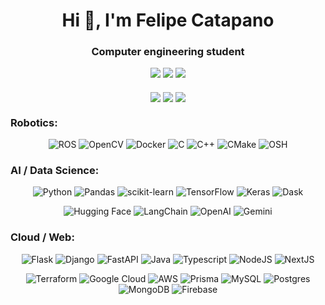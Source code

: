 <h1 align="center">Hi 👋, I'm Felipe Catapano</h1>
<h3 align="center">Computer engineering student</h3>

<div align="center">
  <a target="_blank" href="https://www.linkedin.com/in/felipe-catapano/"><img src="https://img.shields.io/badge/-LinkedIn-0077B5?style=for-the-badge&logo=Linkedin&logoColor=white"></img></a>
  <a target="_blank" href="mailto:felipe_catapano@yahoo.com.br"><img src="https://img.shields.io/badge/-Email-D14836?style=for-the-badge&logo=Gmail&logoColor=white"></img></a>
  <a target="_blank" href="https://telegram.me/MekhyW"><img src="https://img.shields.io/badge/Telegram-2CA5E0?style=for-the-badge&logo=telegram&logoColor=white"> </img></a>
<div>
<br>
<div align="center">
  <img align="center" src="https://github-readme-streak-stats.herokuapp.com/?user=mekhyw&theme=dark&include_all_commits=true&count_private=true"/>
  <img align="center" src="https://github-readme-stats.vercel.app/api?username=mekhyw&show_icons=true&theme=dark&include_all_commits=true&count_private=true&rank_icon=github"/>
  <img align="center" src="https://github-readme-stats.vercel.app/api/top-langs/?username=mekhyw&theme=dark&hide=g-code,roff,jupyter%20notebook,makefile,html,c,shaderlab,asp.net,tex&layout=donut&langs_count=6"
<div>

<h3 align="left">Robotics:</h3>

![ROS](https://img.shields.io/badge/ros-%230A0FF9.svg?style=for-the-badge&logo=ros&logoColor=white)
![OpenCV](https://img.shields.io/badge/opencv-%23white.svg?style=for-the-badge&logo=opencv&logoColor=white)
![Docker](https://img.shields.io/badge/docker-%230db7ed.svg?style=for-the-badge&logo=docker&logoColor=white)
![C](https://img.shields.io/badge/c-%2300599C.svg?style=for-the-badge&logo=c&logoColor=white)
![C++](https://img.shields.io/badge/c++-%2300599C.svg?style=for-the-badge&logo=c%2B%2B&logoColor=white)
![CMake](https://img.shields.io/badge/CMake-%23008FBA.svg?style=for-the-badge&logo=cmake&logoColor=white)
![OSH](https://img.shields.io/badge/Open%20Source%20Hardware-0099B0.svg?style=for-the-badge&logo=Open-Source-Hardware&logoColor=white)
  
<h3 align="left">AI / Data Science:</h3>

![Python](https://img.shields.io/badge/python-3670A0?style=for-the-badge&logo=python&logoColor=ffdd54)
![Pandas](https://img.shields.io/badge/pandas-%23150458.svg?style=for-the-badge&logo=pandas&logoColor=white)
![scikit-learn](https://img.shields.io/badge/scikit--learn-%23F7931E.svg?style=for-the-badge&logo=scikit-learn&logoColor=white)
![TensorFlow](https://img.shields.io/badge/TensorFlow-%23FF6F00.svg?style=for-the-badge&logo=TensorFlow&logoColor=white)
![Keras](https://img.shields.io/badge/keras-%23D00000.svg?style=for-the-badge&logo=Keras&logoColor=white)
![Dask](https://img.shields.io/badge/Dask-FC6E6B.svg?style=for-the-badge&logo=Dask&logoColor=white)

![Hugging Face](https://img.shields.io/badge/Hugging%20Face-FFD21E.svg?style=for-the-badge&logo=Hugging-Face&logoColor=black)
![LangChain](https://img.shields.io/badge/LangChain-1C3C3C.svg?style=for-the-badge&logo=LangChain&logoColor=white)
![OpenAI](https://img.shields.io/badge/OpenAI-%236631AF.svg?style=for-the-badge&logo=OpenAI&logoColor=white)
![Gemini](https://img.shields.io/badge/Google%20Gemini-8E75B2.svg?style=for-the-badge&logo=Google-Gemini&logoColor=white)
  
<h3 align="left">Cloud / Web:</h3>

![Flask](https://img.shields.io/badge/flask-%23000.svg?style=for-the-badge&logo=flask&logoColor=white)
![Django](https://img.shields.io/badge/django-%23092E20.svg?style=for-the-badge&logo=django&logoColor=white)
![FastAPI](https://img.shields.io/badge/fastapi-%23009688.svg?style=for-the-badge&logo=fastapi&logoColor=white)
![Java](https://img.shields.io/badge/java-%23ED8B00.svg?style=for-the-badge&logo=openjdk&logoColor=white)
![Typescript](https://img.shields.io/badge/typescript-%233178C6?style=for-the-badge&logo=typescript&logoColor=white)
![NodeJS](https://img.shields.io/badge/node.js-6DA55F?style=for-the-badge&logo=node.js&logoColor=white)
![NextJS](https://img.shields.io/badge/next.js-%23000000.svg?style=for-the-badge&logo=next.js&logoColor=white)

![Terraform](https://img.shields.io/badge/terraform-%23844FBA?style=for-the-badge&logo=terraform&logoColor=white)
![Google Cloud](https://img.shields.io/badge/GoogleCloud-%234285F4.svg?style=for-the-badge&logo=google-cloud&logoColor=white)
![AWS](https://img.shields.io/badge/AWS-%23FF9900.svg?style=for-the-badge&logo=amazon-aws&logoColor=white)
![Prisma](https://img.shields.io/badge/prisma-%232D3748.svg?style=for-the-badge&logo=prisma&logoColor=white)
![MySQL](https://img.shields.io/badge/mysql-%234479A1.svg?style=for-the-badge&logo=mysql&logoColor=white)
![Postgres](https://img.shields.io/badge/postgres-%23316192.svg?style=for-the-badge&logo=postgresql&logoColor=white)
![MongoDB](https://img.shields.io/badge/MongoDB-%234ea94b.svg?style=for-the-badge&logo=mongodb&logoColor=white)
![Firebase](https://img.shields.io/badge/firebase-%23039BE5.svg?style=for-the-badge&logo=firebase)
